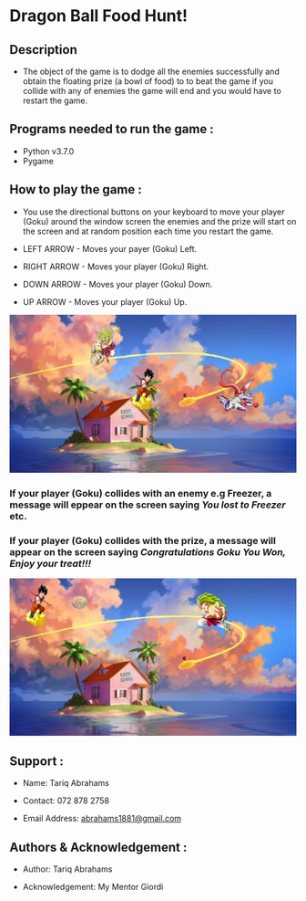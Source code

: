 ﻿
# Dragon Ball Food Hunt!

## Description
* The object of the game is to dodge all the enemies successfully and obtain the floating prize (a bowl of food) to to beat the game if you collide with any of enemies the game will end and you would have to restart the game.

## Programs needed to run  the game :

* Python v3.7.0
* Pygame

## How to play the game :
* You use the directional buttons on your keyboard to move your player (Goku) around the window screen the enemies and the prize will start on the screen and at random position each time you restart the game.

* LEFT ARROW - Moves your payer (Goku) Left.
* RIGHT ARROW - Moves your player (Goku) Right.
* DOWN ARROW - Moves your player (Goku) Down.
* UP ARROW - Moves your player (Goku) Up.

![game picture](https://github.com/TariqAbrahams/Hyperion_Game_L1Task15_Python/blob/master/game.png)

### If your player (Goku) collides with an enemy e.g Freezer, a message will eppear on the screen saying *You lost to Freezer* etc.

### If your player (Goku) collides with the prize, a message will appear on the screen saying *Congratulations Goku You Won, Enjoy your treat!!!*

![Game Prize](https://github.com/TariqAbrahams/Hyperion_Game_L1Task15_Python/blob/master/game_prize.png)

## Support :
* Name:
Tariq Abrahams

* Contact:
072 878 2758

* Email Address:
abrahams1881@gmail.com

## Authors & Acknowledgement :
* Author:
Tariq Abrahams

* Acknowledgement:
My Mentor Giordi
